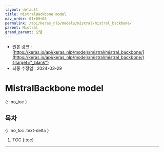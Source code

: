 ```yaml
---
layout: default
title: MistralBackbone model
nav_order: 01+09+03
permalink: /api/keras_nlp/models/mistral/mistral_backbone/
parent: Mistral
grand_parent: 모델
---
```


* 원본 링크 : [https://keras.io/api/keras_nlp/models/mistral/mistral_backbone/](https://keras.io/api/keras_nlp/models/mistral/mistral_backbone/){:target="_blank"}
* 최종 수정일 : 2024-03-29

# MistralBackbone model
{: .no_toc }

## 목차
{: .no_toc .text-delta }

1. TOC
{:toc}

---
